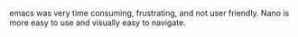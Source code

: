 emacs was very time consuming, frustrating, and not user friendly.
Nano is more easy to use and visually easy to navigate.
